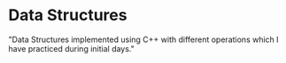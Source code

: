 # Data Structures

"Data Structures implemented using C++ with different operations which I have practiced during initial days."
